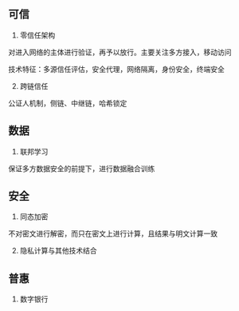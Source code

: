 ## 可信

1. 零信任架构

对进入网络的主体进行验证，再予以放行。主要关注多方接入，移动访问

技术特征：多源信任评估，安全代理，网络隔离，身份安全，终端安全

2. 跨链信任

公证人机制，侧链、中继链，哈希锁定



## 数据

1. 联邦学习

保证多方数据安全的前提下，进行数据融合训练



## 安全

1. 同态加密

不对密文进行解密，而只在密文上进行计算，且结果与明文计算一致

2. 隐私计算与其他技术结合



## 普惠

1. 数字银行

